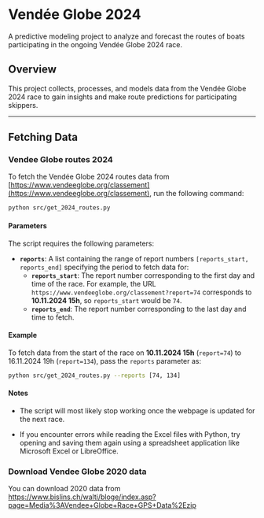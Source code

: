 # Vendée Globe 2024
A predictive modeling project to analyze and forecast the routes of boats participating in the ongoing Vendée Globe 2024 race.

## Overview
This project collects, processes, and models data from the Vendée Globe 2024 race to gain insights and make route predictions for participating skippers.

---

## Fetching Data
### Vendee Globe routes 2024
To fetch the Vendée Globe 2024 routes data from [https://www.vendeeglobe.org/classement](https://www.vendeeglobe.org/classement), run the following command:

```bash
python src/get_2024_routes.py
```

#### Parameters
The script requires the following parameters:

- **`reports`**: A list containing the range of report numbers `[reports_start, reports_end]` specifying the period to fetch data for:
  - **`reports_start`**: The report number corresponding to the first day and time of the race. For example, the URL `https://www.vendeeglobe.org/classement?report=74` corresponds to **10.11.2024 15h**, so `reports_start` would be `74`.
  - **`reports_end`**: The report number corresponding to the last day and time to fetch. 

#### Example
To fetch data from the start of the race on **10.11.2024 15h** (`report=74`) to 16.11.2024 19h (`report=134`), pass the `reports` parameter as:

```bash
python src/get_2024_routes.py --reports [74, 134]
```
#### Notes
- The script will most likely stop working once the webpage is updated for the next race.

- If you encounter errors while reading the Excel files with Python, try opening and saving them again using a spreadsheet application like Microsoft Excel or LibreOffice.

### Download Vendee Globe 2020 data
You can download 2020 data from https://www.bislins.ch/walti/bloge/index.asp?page=Media%3AVendee+Globe+Race+GPS+Data%2Ezip
